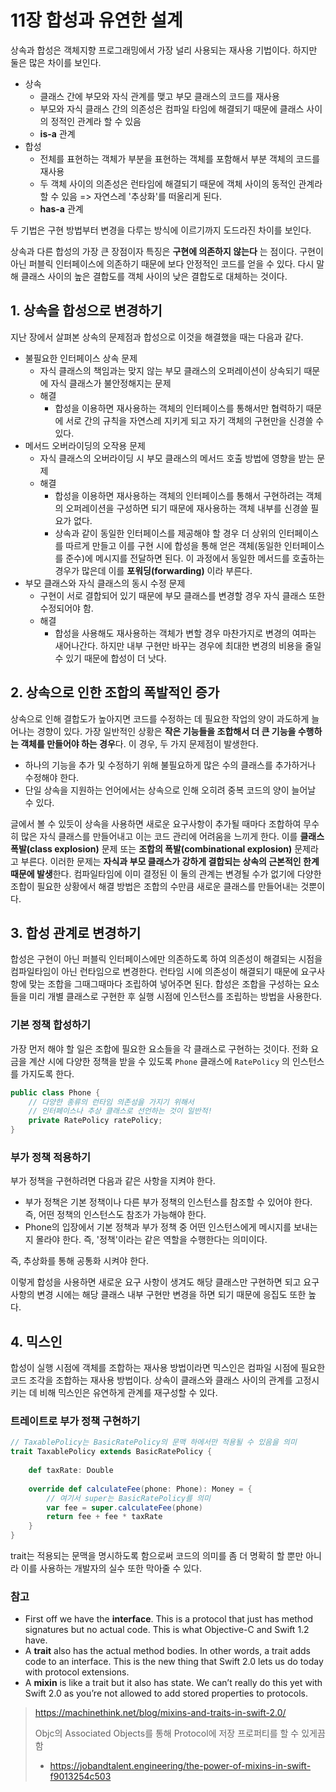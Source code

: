 # 11장 합성과 유연한 설계

상속과 합성은 객체지향 프로그래밍에서 가장 널리 사용되는 재사용 기법이다. 하지만 둘은 많은 차이를 보인다.

- 상속
  - 클래스 간에 부모와 자식 관계를 맺고 부모 클래스의 코드를 재사용
  - 부모와 자식 클래스 간의 의존성은 컴파일 타임에 해결되기 때문에 클래스 사이의 정적인 관계라 할 수 있음
  - **is-a** 관계
- 합성
  - 전체를 표현하는 객체가 부분을 표현하는 객체를 포함해서 부분 객체의 코드를 재사용
  - 두 객체 사이의 의존성은 런타임에 해결되기 때문에 객체 사이의 동적인 관계라 할 수 있음 => 자연스레 '추상화'를 떠올리게 된다.
  - **has-a** 관계

두 기법은 구현 방법부터 변경을 다루는 방식에 이르기까지 도드라진 차이를 보인다.

상속과 다른 합성의 가장 큰 장점이자 특징은 **구현에 의존하지 않는다** 는 점이다. 구현이 아닌 퍼블릭 인터페이스에 의존하기 때문에 보다 안정적인 코드를 얻을 수 있다. 다시 말해 클래스 사이의 높은 결합도를 객체 사이의 낮은 결합도로 대체하는 것이다.

## 1. 상속을 합성으로 변경하기

지난 장에서 살펴본 상속의 문제점과 합성으로 이것을 해결했을 때는 다음과 같다.

- 불필요한 인터페이스 상속 문제
  - 자식 클래스의 책임과는 맞지 않는 부모 클래스의 오퍼레이션이 상속되기 때문에 자식 클래스가 불안정해지는 문제
  - 해결
    - 합성을 이용하면 재사용하는 객체의 인터페이스를 통해서만 협력하기 때문에 서로 간의 규칙을 자연스레 지키게 되고 자기 객체의 구현만을 신경쓸 수 있다.
- 메서드 오버라이딩의 오작용 문제
  - 자식 클래스의 오버라이딩 시 부모 클래스의 메서드 호출 방법에 영향을 받는 문제
  - 해결
    - 합성을 이용하면 재사용하는 객체의 인터페이스를 통해서 구현하려는 객체의 오퍼레이션을 구성하면 되기 때문에 재사용하는 객체 내부를 신경쓸 필요가 없다.
    - 상속과 같이 동일한 인터페이스를 제공해야 할 경우 더 상위의 인터페이스를 따르게 만들고 이를 구현 시에 합성을 통해 얻은 객체(동일한 인터페이스를 준수)에 메시지를 전달하면 된다. 이 과정에서 동일한 메서드를 호출하는 경우가 많은데 이를 **포워딩(forwarding)** 이라 부른다.
- 부모 클래스와 자식 클래스의 동시 수정 문제
  - 구현이 서로 결합되어 있기 때문에 부모 클래스를 변경할 경우 자식 클래스 또한 수정되어야 함.
  - 해결
    - 합성을 사용해도 재사용하는 객체가 변할 경우 마찬가지로 변경의 여파는 새어나간다. 하지만 내부 구현만 바꾸는 경우에 최대한 변경의 비용을 줄일 수 있기 때문에 합성이 더 낫다.

## 2. 상속으로 인한 조합의 폭발적인 증가

상속으로 인해 결합도가 높아지면 코드를 수정하는 데 필요한 작업의 양이 과도하게 늘어나는 경향이 있다. 가장 일반적인 상황은 **작은 기능들을 조합해서 더 큰 기능을 수행하는 객체를 만들어야 하는 경우**다. 이 경우, 두 가지 문제점이 발생한다.

- 하나의 기능을 추가 및 수정하기 위해 불필요하게 많은 수의 클래스를 추가하거나 수정해야 한다.
- 단일 상속을 지원하는 언어에서는 상속으로 인해 오히려 중복 코드의 양이 늘어날 수 있다.

글에서 볼 수 있듯이 상속을 사용하면 새로운 요구사항이 추가될 때마다 조합하여 무수히 많은 자식 클래스를 만들어내고 이는 코드 관리에 어려움을 느끼게 한다. 이를 **클래스 폭발(class explosion)** 문제 또는 **조합의 폭발(combinational explosion)** 문제라고 부른다. 이러한 문제는 **자식과 부모 클래스가 강하게 결합되는 상속의 근본적인 한계 때문에 발생**한다. 컴파일타임에 이미 결정된 이 둘의 관계는 변경될 수가 없기에 다양한 조합이 필요한 상황에서 해결 방법은 조합의 수만큼 새로운 클래스를 만들어내는 것뿐이다.

## 3. 합성 관계로 변경하기

합성은 구현이 아닌 퍼블릭 인터페이스에만 의존하도록 하여 의존성이 해결되는 시점을 컴파일타임이 아닌 런타임으로 변경한다. 런타임 시에 의존성이 해결되기 때문에 요구사항에 맞는 조합을 그때그때마다 조립하여 넣어주면 된다. 합성은 조합을 구성하는 요소들을 미리 개별 클래스로 구현한 후 실행 시점에 인스턴스를 조립하는 방법을 사용한다.

### 기본 정책 합성하기

가장 먼저 해야 할 일은 조합에 필요한 요소들을 각 클래스로 구현하는 것이다. 전화 요금을 계산 시에 다양한 정책을 받을 수 있도록 `Phone` 클래스에 `RatePolicy` 의 인스턴스를 가지도록 한다.

```java
public class Phone {
    // 다양한 종류의 런타임 의존성을 가지기 위해서
    // 인터페이스나 추상 클래스로 선언하는 것이 일반적!
    private RatePolicy ratePolicy;
}
```

### 부가 정책 적용하기

부가 정책을 구현하려면 다음과 같은 사항을 지켜야 한다.

- 부가 정책은 기본 정책이나 다른 부가 정책의 인스턴스를 참조할 수 있어야 한다. 즉, 어떤 정책의 인스턴스도 참조가 가능해야 한다.
- Phone의 입장에서 기본 정책과 부가 정책 중 어떤 인스턴스에게 메시지를 보내는 지 몰라야 한다. 즉, '정책'이라는 같은 역할을 수행한다는 의미이다.

즉, 추상화를 통해 공통화 시켜야 한다.

이렇게 합성을 사용하면 새로운 요구 사항이 생겨도 해당 클래스만 구현하면 되고 요구 사항의 변경 시에는 해당 클래스 내부 구현만 변경을 하면 되기 때문에 응집도 또한 높다.

## 4. 믹스인

합성이 실행 시점에 객체를 조합하는 재사용 방법이라면 믹스인은 컴파일 시점에 필요한 코드 조각을 조합하는 재사용 방법이다. 상속이 클래스와 클래스 사이의 관계를 고정시키는 데 비해 믹스인은 유연하게 관계를 재구성할 수 있다.

### 트레이트로 부가 정책 구현하기

```scala
// TaxablePolicy는 BasicRatePolicy의 문맥 하에서만 적용될 수 있음을 의미
trait TaxablePolicy extends BasicRatePolicy {
    
    def taxRate: Double
    
    override def calculateFee(phone: Phone): Money = {
        // 여기서 super는 BasicRatePolicy를 의미
        var fee = super.calculateFee(phone)
        return fee + fee * taxRate
    }
}
```

trait는 적용되는 문맥을 명시하도록 함으로써 코드의 의미를 좀 더 명확히 할 뿐만 아니라 이를 사용하는 개발자의 실수 또한 막아줄 수 있다.

### 참고

- First off we have the **interface**. This is a protocol that just has method signatures but no actual code. This is what Objective-C and Swift 1.2 have.
- A **trait** also has the actual method bodies. In other words, a trait adds code to an interface. This is the new thing that Swift 2.0 lets us do today with protocol extensions.
- A **mixin** is like a trait but it also has state. We can’t really do this yet with Swift 2.0 as you’re not allowed to add stored properties to protocols.

> https://machinethink.net/blog/mixins-and-traits-in-swift-2.0/
>
> Objc의 Associated Objects를 통해 Protocol에 저장 프로퍼티를 할 수 있게끔 함
>
> - https://jobandtalent.engineering/the-power-of-mixins-in-swift-f9013254c503


